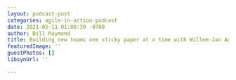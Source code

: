 ```yaml
---
layout: podcast-post
categories: agile-in-action-podcast
date: 2021-05-11 01:00:39 -0700
author: Bill Raymond
title: Building new teams one sticky paper at a time with Willem-Jan Ageling
featuredImage: ''
guestPhotos: []
libsynUrl: ''

---
```

